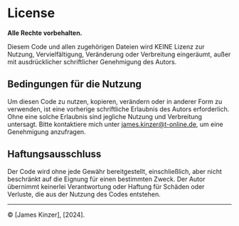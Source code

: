 # License

**Alle Rechte vorbehalten.**

Diesem Code und allen zugehörigen Dateien wird KEINE Lizenz zur Nutzung, Vervielfältigung, Veränderung oder Verbreitung eingeräumt, außer mit ausdrücklicher schriftlicher Genehmigung des Autors.

## Bedingungen für die Nutzung

Um diesen Code zu nutzen, kopieren, verändern oder in anderer Form zu verwenden, ist eine vorherige schriftliche Erlaubnis des Autors erforderlich. Ohne eine solche Erlaubnis sind jegliche Nutzung und Verbreitung untersagt. Bitte kontaktiere mich unter james.kinzer@t-online.de, um eine Genehmigung anzufragen.

## Haftungsausschluss

Der Code wird ohne jede Gewähr bereitgestellt, einschließlich, aber nicht beschränkt auf die Eignung für einen bestimmten Zweck. Der Autor übernimmt keinerlei Verantwortung oder Haftung für Schäden oder Verluste, die aus der Nutzung des Codes entstehen.

---

© [James Kinzer], [2024].
